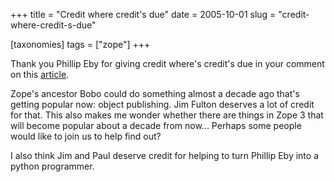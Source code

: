 +++
title = "Credit where credit's due"
date = 2005-10-01
slug = "credit-where-credit-s-due"

[taxonomies]
tags = ["zope"]
+++

Thank you Phillip Eby for giving credit where's credit's due in your
comment on this
[article](http://www.groovie.org/articles/2005/09/30/best-of-breed-controllers-for-mvc-web-frameworks).

Zope's ancestor Bobo could do something almost a decade ago that's
getting popular now: object publishing. Jim Fulton deserves a lot of
credit for that. This also makes me wonder whether there are things in
Zope 3 that will become popular about a decade from now... Perhaps some
people would like to join us to help find out?

I also think Jim and Paul deserve credit for helping to turn Phillip Eby
into a python programmer.
